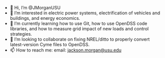 - 👋 Hi, I’m @JMorganUSU
- 👀 I’m interested in electric power systems, electrification of vehicles and buildings, and energy economics.
- 🌱 I’m currently learning how to use Git, how to use OpenDSS code libraries, and how to measure grid impact of new loads and control strategies.
- 💞️ I’m looking to collaborate on fixing NREL/ditto to properly convert latest-version Cyme files to OpenDSS.
- 📫 How to reach me: 
  email: jackson.morgan@usu.edu

<!---
JMorganUSU/JMorganUSU is a ✨ special ✨ repository because its `README.md` (this file) appears on your GitHub profile.
You can click the Preview link to take a look at your changes.
--->
